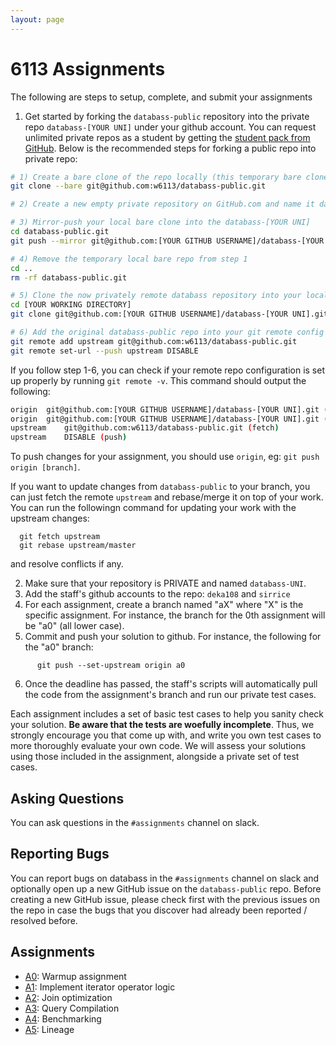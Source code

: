 ```yaml
---
layout: page
---
```


# 6113 Assignments

The following are steps to setup, complete, and submit your assignments

1. Get started by forking the `databass-public` repository into the private repo `databass-[YOUR UNI]` under your github account. You can request unlimited private repos as a student by getting the [student pack from GitHub](https://education.github.com/pack). Below is the recommended steps for forking a public repo into private repo:

```bash
# 1) Create a bare clone of the repo locally (this temporary bare clone will be removed in the future)
git clone --bare git@github.com:w6113/databass-public.git

# 2) Create a new empty private repository on GitHub.com and name it databass-[YOUR UNI]. 

# 3) Mirror-push your local bare clone into the databass-[YOUR UNI]
cd databass-public.git
git push --mirror git@github.com:[YOUR GITHUB USERNAME]/databass-[YOUR UNI].git

# 4) Remove the temporary local bare repo from step 1
cd ..
rm -rf databass-public.git

# 5) Clone the now privately remote databass repository into your local workspace
cd [YOUR WORKING DIRECTORY]
git clone git@github.com:[YOUR GITHUB USERNAME]/databass-[YOUR UNI].git

# 6) Add the original databass-public repo into your git remote config for potential future changes, and make sure to disable push on the remote repo
git remote add upstream git@github.com:w6113/databass-public.git
git remote set-url --push upstream DISABLE 
```

If you follow step 1-6, you can check if your remote repo configuration is set up properly by running `git remote -v`. This command should output the following:

```bash
origin	git@github.com:[YOUR GITHUB USERNAME]/databass-[YOUR UNI].git (fetch)
origin	git@github.com:[YOUR GITHUB USERNAME]/databass-[YOUR UNI].git (push)
upstream	git@github.com:w6113/databass-public.git (fetch)
upstream	DISABLE (push)
```

To push changes for your assignment, you should use `origin`, eg: `git push origin [branch]`.

If you want to update changes from `databass-public` to your branch, you can just fetch the remote `upstream` and rebase/merge it on top of your work. You can run the followingn command for updating your work with the upstream changes:

```
  git fetch upstream
  git rebase upstream/master
```

and resolve conflicts if any.

2. Make sure that your repository is PRIVATE and named `databass-UNI`.
3. Add the staff's github accounts to the repo: `deka108` and `sirrice`
4. For each assignment, create a branch named "aX" where "X" is the specific assignment.  For instance, the branch for the 0th assignment will be "a0" (all lower case).
5. Commit and push your solution to github.  For instance, the following for the "a0" branch:

```
      git push --set-upstream origin a0
```

6. Once the deadline has passed, the staff's scripts will automatically pull the code from the assignment's branch and run our private test cases.  


Each assignment includes a set of basic test cases to help you sanity check your solution.   **Be aware that the tests are woefully incomplete**. Thus, we strongly encourage you that come up with, and write you own test cases to more thoroughly evaluate your own code.    We will assess your solutions using those included in the assignment, alongside a private set of test cases.

## Asking Questions

You can ask questions in the `#assignments` channel on slack.

## Reporting Bugs

You can report bugs on databass in the `#assignments` channel on slack and optionally open up a new GitHub issue on the `databass-public` repo. Before creating a new GitHub issue, please check first with the previous issues on the repo in case the bugs that you discover had already been reported / resolved before.

<!-- ## Submission Overview

Need to decide on how to submit if the above procedure is hard to automate

* Use this pytest autograder?
  * https://github.com/ucsb-gradescope-tools/sample-python-pytest-autograder
  * https://github.com/ucsb-gradescope-tools/pytest_utils
* Follow Chicago's protocol? https://github.com/UCHI-DB/course-info#submitting-your-lab -->


## Assignments

* [A0](./a0.md): Warmup assignment
* [A1](./a1.md): Implement iterator operator logic
* [A2](./a2.md): Join optimization
* [A3](./a3.md): Query Compilation
* [A4](./a4.md): Benchmarking
* [A5](./a5.md): Lineage
